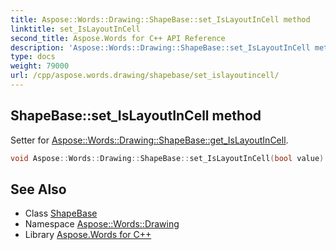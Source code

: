 ```yaml
---
title: Aspose::Words::Drawing::ShapeBase::set_IsLayoutInCell method
linktitle: set_IsLayoutInCell
second_title: Aspose.Words for C++ API Reference
description: 'Aspose::Words::Drawing::ShapeBase::set_IsLayoutInCell method. Setter for Aspose::Words::Drawing::ShapeBase::get_IsLayoutInCell in C++.'
type: docs
weight: 79000
url: /cpp/aspose.words.drawing/shapebase/set_islayoutincell/
---
```

## ShapeBase::set_IsLayoutInCell method


Setter for [Aspose::Words::Drawing::ShapeBase::get_IsLayoutInCell](../get_islayoutincell/).

```cpp
void Aspose::Words::Drawing::ShapeBase::set_IsLayoutInCell(bool value)
```

## See Also

* Class [ShapeBase](../)
* Namespace [Aspose::Words::Drawing](../../)
* Library [Aspose.Words for C++](../../../)

